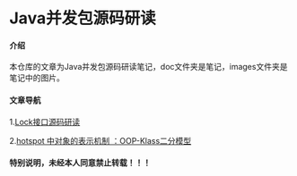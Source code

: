 # Java并发包源码研读

#### 介绍
本仓库的文章为Java并发包源码研读笔记，doc文件夹是笔记，images文件夹是笔记中的图片。

#### 文章导航
1.[Lock接口源码研读](./doc/Lock.md)

2.[hotspot 中对象的表示机制 ：OOP-Klass二分模型](./doc/hotspot的对象表示oop-klass模型.md)



#### 特别说明，未经本人同意禁止转载！！！
